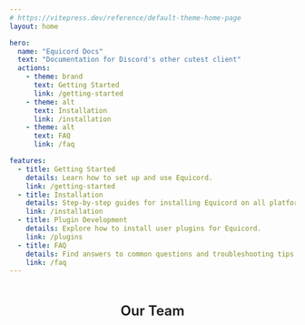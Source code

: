 ```yaml
---
# https://vitepress.dev/reference/default-theme-home-page
layout: home

hero:
  name: "Equicord Docs"
  text: "Documentation for Discord's other cutest client"
  actions:
    - theme: brand
      text: Getting Started
      link: /getting-started
    - theme: alt
      text: Installation
      link: /installation
    - theme: alt
      text: FAQ
      link: /faq

features:
  - title: Getting Started
    details: Learn how to set up and use Equicord.
    link: /getting-started
  - title: Installation
    details: Step-by-step guides for installing Equicord on all platforms.
    link: /installation
  - title: Plugin Development
    details: Explore how to install user plugins for Equicord.
    link: /plugins
  - title: FAQ
    details: Find answers to common questions and troubleshooting tips.
    link: /faq
---
```


<script setup lang="ts">
import { VPTeamMembers } from 'vitepress/theme'
const svgIcon = {svg: '<svg xmlns="http://www.w3.org/2000/svg" width="24" height="24" viewBox="0 0 24 24"><path fill="none" stroke="currentColor" stroke-linecap="round" stroke-linejoin="round" stroke-width="2" d="M15 3h6v6m-11 5L21 3m-3 10v6a2 2 0 0 1-2 2H5a2 2 0 0 1-2-2V8a2 2 0 0 1 2-2h6"/></svg>'}
const members = [
  {
    avatar: 'https://avatars.githubusercontent.com/u/78185467?v=4',
    name: 'thororen',
    title: 'Owner',
    links: [
      { icon: 'github', link: 'https://github.com/thororen1234' }
    ]
  },
  {
    avatar: 'https://vmohammad.dev/avatar',
    name: 'vmohammad',
    title: 'Team',
    links: [
      { icon: 'github', link: 'https://github.com/vmohammad24/' },
      { icon: svgIcon, link: 'https://vmohammad.dev/' }
    ]
  },
  {
    avatar: 'https://avatars.githubusercontent.com/u/60797172?v=4',
    name: 'nyx',
    title: 'Team',
    links: [
      { icon: 'github', link: 'https://github.com/verticalsync' },

    ]
  },
  {
    avatar: 'https://avatars.githubusercontent.com/u/150982280?v=4', // Simplified for URL
    name: 'Krystal / Juniper🌸🎀',
    title: 'Team',
    links: [
      { icon: 'github', link: 'https://github.com/KrstlSkll69' },
      { icon: svgIcon, link: 'https://indi.is-a-skid.cc/' }
    ]
  },
  {
    avatar: 'https://avatars.githubusercontent.com/u/126973723?v=4',
    name: 'Cortex',
    title: 'Team',
    links: [
      { icon: 'github', link: 'https://github.com/refurbishing' },
      { icon: svgIcon, link: 'https://cortex.rest/' }
    ]
  },
  {
    avatar: 'https://avatars.githubusercontent.com/u/71186972?v=4',
    name: 'creations',
    title: 'Team',
    links: [
      { icon: 'github', link: 'https://github.com/creationsss' },
      { icon: svgIcon, link: 'https://creations.works/' }
    ]
  },
  {
    avatar: 'https://avatars.githubusercontent.com/u/33640860?v=4',
    name: 'Aspy',
    title: 'Helper',
    links: [
      { icon: 'github', link: 'https://github.com/SomeAspy' },
      { icon: svgIcon, link: 'https://aspy.dev/' }
    ]
  },
  {
    avatar: 'https://avatars.githubusercontent.com/u/143244075?v=4',
    name: 'S€th',
    title: 'Helper',
    links: [
      { icon: 'github', link: 'https://github.com/wont-stream' },
      { icon: svgIcon, link: 'https://ipv4.army/' }
    ]
  },
  {
    avatar: 'https://avatars.githubusercontent.com/u/48805031?v=4',
    name: 'Crxa',
    title: 'Helper',
    links: [
      { icon: 'github', link: 'https://github.com/sitescript' },
      { icon: svgIcon, link: 'https://www.crxaw.tech/' }
    ]
  }
]
</script>

<div style="margin-top: 48px;"> 
  <h2 style="text-align: center; font-size: 24px; font-weight: 600; margin-bottom: 24px;">Our Team</h2>
  <VPTeamMembers size="medium" :members="members" />
</div>

